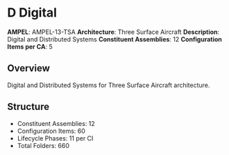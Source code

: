 # D Digital

**AMPEL**: AMPEL-13-TSA
**Architecture**: Three Surface Aircraft
**Description**: Digital and Distributed Systems
**Constituent Assemblies**: 12
**Configuration Items per CA**: 5

## Overview
Digital and Distributed Systems for Three Surface Aircraft architecture.

## Structure
- Constituent Assemblies: 12
- Configuration Items: 60
- Lifecycle Phases: 11 per CI
- Total Folders: 660
